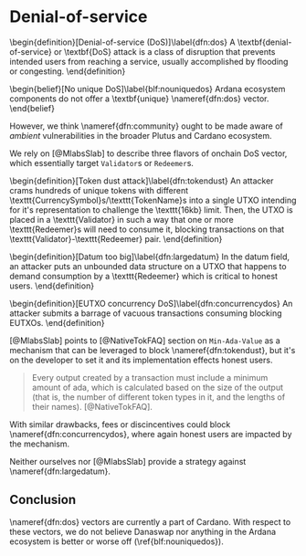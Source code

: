 # Denial-of-service

\begin{definition}[Denial-of-service (DoS)]\label{dfn:dos}
A \textbf{denial-of-service} or \textbf{DoS} attack is a class of disruption that prevents intended users from reaching a service, usually accomplished by flooding or congesting.
\end{definition}

\begin{belief}[No unique DoS]\label{blf:nouniquedos}
Ardana ecosystem components do not offer a \textbf{unique} \nameref{dfn:dos} vector.
\end{belief}

However, we think \nameref{dfn:community} ought to be made aware of _ambient_ vulnerabilities in the broader Plutus and Cardano ecosystem. 

We rely on [@MlabsSlab] to describe three flavors of onchain DoS vector, which essentially target `Validator`s or `Redeemer`s.

\begin{definition}[Token dust attack]\label{dfn:tokendust}
An attacker crams hundreds of unique tokens with different \texttt{CurrencySymbol}s/\texttt{TokenName}s into a single UTXO intending for it's representation to challenge the \texttt{16kb} limit. Then, the UTXO is placed in a \texttt{Validator} in such a way that one or more \texttt{Redeemer}s will need to consume it, blocking transactions on that \texttt{Validator}-\texttt{Redeemer} pair.
\end{definition}

\begin{definition}[Datum too big]\label{dfn:largedatum}
In the datum field, an attacker puts an unbounded data structure on a UTXO that happens to demand consumption by a \texttt{Redeemer} which is critical to honest users. 
\end{definition}

\begin{definition}[EUTXO concurrency DoS]\label{dfn:concurrencydos}
An attacker submits a barrage of vacuous transactions consuming blocking EUTXOs.
\end{definition}

[@MlabsSlab] points to [@NativeTokFAQ] section on `Min-Ada-Value` as a mechanism that can be leveraged to block \nameref{dfn:tokendust}, but it's on the developer to set it and its implementation effects honest users.

> Every output created by a transaction must include a minimum amount of ada, which is calculated based on the size of the output (that is, the number of different token types in it, and the lengths of their names). [@NativeTokFAQ].

With similar drawbacks, fees or discincentives could block \nameref{dfn:concurrencydos}, where again honest users are impacted by the mechanism.

Neither ourselves nor [@MlabsSlab] provide a strategy against \nameref{dfn:largedatum}.

## Conclusion

\nameref{dfn:dos} vectors are currently a part of Cardano. With respect to these vectors, we do not believe Danaswap nor anything in the Ardana ecosystem is better or worse off (\ref{blf:nouniquedos}). 

